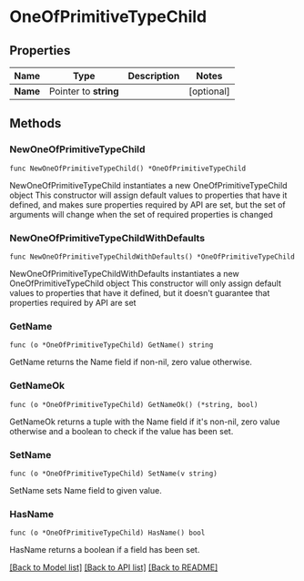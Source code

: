 # OneOfPrimitiveTypeChild

## Properties

Name | Type | Description | Notes
------------ | ------------- | ------------- | -------------
**Name** | Pointer to **string** |  | [optional] 

## Methods

### NewOneOfPrimitiveTypeChild

`func NewOneOfPrimitiveTypeChild() *OneOfPrimitiveTypeChild`

NewOneOfPrimitiveTypeChild instantiates a new OneOfPrimitiveTypeChild object
This constructor will assign default values to properties that have it defined,
and makes sure properties required by API are set, but the set of arguments
will change when the set of required properties is changed

### NewOneOfPrimitiveTypeChildWithDefaults

`func NewOneOfPrimitiveTypeChildWithDefaults() *OneOfPrimitiveTypeChild`

NewOneOfPrimitiveTypeChildWithDefaults instantiates a new OneOfPrimitiveTypeChild object
This constructor will only assign default values to properties that have it defined,
but it doesn't guarantee that properties required by API are set

### GetName

`func (o *OneOfPrimitiveTypeChild) GetName() string`

GetName returns the Name field if non-nil, zero value otherwise.

### GetNameOk

`func (o *OneOfPrimitiveTypeChild) GetNameOk() (*string, bool)`

GetNameOk returns a tuple with the Name field if it's non-nil, zero value otherwise
and a boolean to check if the value has been set.

### SetName

`func (o *OneOfPrimitiveTypeChild) SetName(v string)`

SetName sets Name field to given value.

### HasName

`func (o *OneOfPrimitiveTypeChild) HasName() bool`

HasName returns a boolean if a field has been set.


[[Back to Model list]](../README.md#documentation-for-models) [[Back to API list]](../README.md#documentation-for-api-endpoints) [[Back to README]](../README.md)


